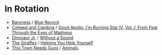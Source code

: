 In Rotation 
===========

* [Baroness](http://en.wikipedia.org/wiki/Baroness_\(band\))
  / [Blue Record](http://en.wikipedia.org/wiki/Blue_Record)
* [Coheed and Cambria](http://en.wikipedia.org/wiki/Coheed_and_Cambria)
  / [Good Apollo, I'm Burning Star IV, Vol. I: From Fear Through the Eyes of Madness](http://en.wikipedia.org/wiki/Good_Apollo,_I'm_Burning_Star_IV,_Volume_One:_From_Fear_Through_the_Eyes_of_Madness)
* [Dinosaur Jr.](http://en.wikipedia.org/wiki/Dinosaur_Jr.)
  / [Without a Sound](http://en.wikipedia.org/wiki/Without_a_Sound)
* [The Giraffes](http://www.thegiraffes.com/)
  / [Helping You Help Yourself](http://amzn.com/B000QQVWG4)
* [This Town Needs Guns](http://en.wikipedia.org/wiki/This_Town_Needs_Guns)
  / [Animals](http://en.wikipedia.org/wiki/Animals_\(This_Town_Needs_Guns_album\))
